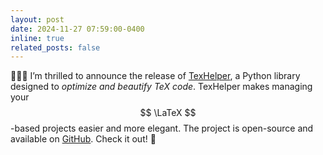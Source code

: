 ```yaml
---
layout: post
date: 2024-11-27 07:59:00-0400
inline: true
related_posts: false
---
```


🎉🎉🎉 I’m thrilled to announce the release of [TexHelper](https://pypi.org/project/texhelper/), a Python library designed to *optimize and beautify TeX code*. TexHelper makes managing your $$ \LaTeX $$-based projects easier and more elegant. The project is open-source and available on [GitHub](https://github.com/ShuhongDai/texhelper). Check it out! 🤩
